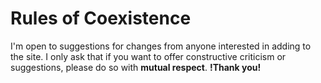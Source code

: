 # Rules of Coexistence
I'm open to suggestions for changes from anyone interested in adding to the site. I only ask that if you want to offer constructive criticism or suggestions, please do so with **mutual respect**.
**!Thank you!**
